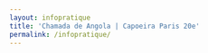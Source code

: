 ```yaml
---
layout: infopratique
title: 'Chamada de Angola | Capoeira Paris 20e'
permalink: /infopratique/
---
```

 

